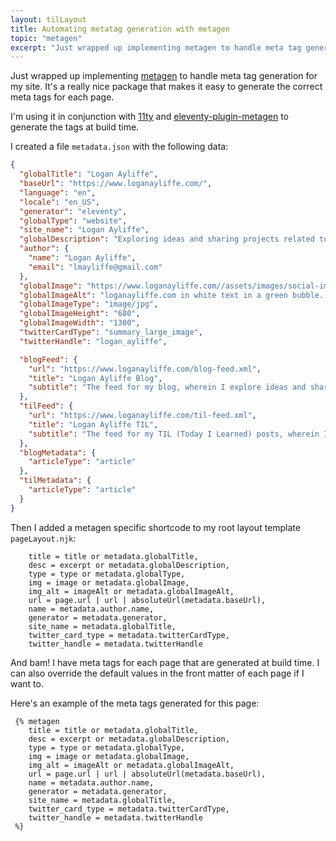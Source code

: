 ```yaml
---
layout: tilLayout
title: Automating metatag generation with metagen
topic: "metagen"
excerpt: "Just wrapped up implementing metagen to handle meta tag generation for my site. It's a really nice package that makes it easy to generate the correct meta tags for each page."
---
```


Just wrapped up implementing [metagen](https://metagendocs.netlify.app/docs/intro) to handle meta tag generation for my site. It's a really nice package that makes it easy to generate the correct meta tags for each page.

I'm using it in conjunction with [11ty](https://www.11ty.dev/) and [eleventy-plugin-metagen](https://www.npmjs.com/package/eleventy-plugin-metagen) to generate the tags at build time.

I created a file `metadata.json` with the following data:

```json
{
  "globalTitle": "Logan Ayliffe",
  "baseUrl": "https://www.loganayliffe.com/",
  "language": "en",
  "locale": "en_US",
  "generator": "eleventy",
  "globalType": "website",
  "site_name": "Logan Ayliffe",
  "globalDescription": "Exploring ideas and sharing projects related to the web, climate change, neurodiversity, immigrant life, and more.",
  "author": {
    "name": "Logan Ayliffe",
    "email": "lmayliffe@gmail.com"
  },
  "globalImage": "https://www.loganayliffe.com//assets/images/social-image.jpg",
  "globalImageAlt": "loganayliffe.com in white text in a green bubble. In the background are a variety of potted houseplants. ",
  "globalImageType": "image/jpg",
  "globalImageHeight": "680",
  "globalImageWidth": "1300",
  "twitterCardType": "summary_large_image",
  "twitterHandle": "logan_ayliffe",

  "blogFeed": {
    "url": "https://www.loganayliffe.com/blog-feed.xml",
    "title": "Logan Ayliffe Blog",
    "subtitle": "The feed for my blog, wherein I explore ideas and share projects related to the web, climate change, neurodiversity, immigrant life, and more."
  },
  "tilFeed": {
    "url": "https://www.loganayliffe.com/til-feed.xml",
    "title": "Logan Ayliffe TIL",
    "subtitle": "The feed for my TIL (Today I Learned) posts, wherein I share mostly work-related things I've learned."
  },
  "blogMetadata": {
    "articleType": "article"
  },
  "tilMetadata": {
    "articleType": "article"
  }
}
```

Then I added a metagen specific shortcode to my root layout template `pageLayout.njk`:

```njk
    title = title or metadata.globalTitle,
    desc = excerpt or metadata.globalDescription,
    type = type or metadata.globalType,
    img = image or metadata.globalImage,
    img_alt = imageAlt or metadata.globalImageAlt,
    url = page.url | url | absoluteUrl(metadata.baseUrl),
    name = metadata.author.name,
    generator = metadata.generator,
    site_name = metadata.globalTitle,
    twitter_card_type = metadata.twitterCardType,
    twitter_handle = metadata.twitterHandle
```

And bam! I have meta tags for each page that are generated at build time. I can also override the default values in the front matter of each page if I want to.

Here's an example of the meta tags generated for this page:

```njk
 {% metagen
    title = title or metadata.globalTitle,
    desc = excerpt or metadata.globalDescription,
    type = type or metadata.globalType,
    img = image or metadata.globalImage,
    img_alt = imageAlt or metadata.globalImageAlt,
    url = page.url | url | absoluteUrl(metadata.baseUrl),
    name = metadata.author.name,
    generator = metadata.generator,
    site_name = metadata.globalTitle,
    twitter_card_type = metadata.twitterCardType,
    twitter_handle = metadata.twitterHandle
 %}
```
